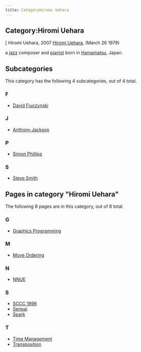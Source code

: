 ```yaml
---
title: CategoryHiromi Uehara
---
```

## Category:Hiromi Uehara



\[ Hiromi Uehara, 2007
[Hiromi Uehara](https://en.wikipedia.org/wiki/Hiromi_Uehara), (March 26 1979)

a [jazz](https://en.wikipedia.org/wiki/Jazz) composer and [pianist](https://en.wikipedia.org/wiki/Pianist) born in [Hamamatsu](https://en.wikipedia.org/wiki/Hamamatsu), Japan.

## Subcategories

This category has the following 4 subcategories, out of 4 total.

### F

- [David Fiuczynski](Category:David_Fiuczynski "Category:David Fiuczynski")

### J

- [Anthony Jackson](Category:Anthony_Jackson "Category:Anthony Jackson")

### P

- [Simon Phillips](Category:Simon_Phillips "Category:Simon Phillips")

### S

- [Steve Smith](Category:Steve_Smith "Category:Steve Smith")

## Pages in category "Hiromi Uehara"

The following 8 pages are in this category, out of 8 total.

### G

- [Graphics Programming](Graphics_Programming "Graphics Programming")

### M

- [Move Ordering](Move_Ordering "Move Ordering")

### N

- [NNUE](NNUE "NNUE")

### S

- [SCCC 1998](SCCC_1998 "SCCC 1998")
- [Senpai](Senpai "Senpai")
- [Spark](Spark "Spark")

### T

- [Time Management](Time_Management "Time Management")
- [Transposition](Transposition "Transposition")

